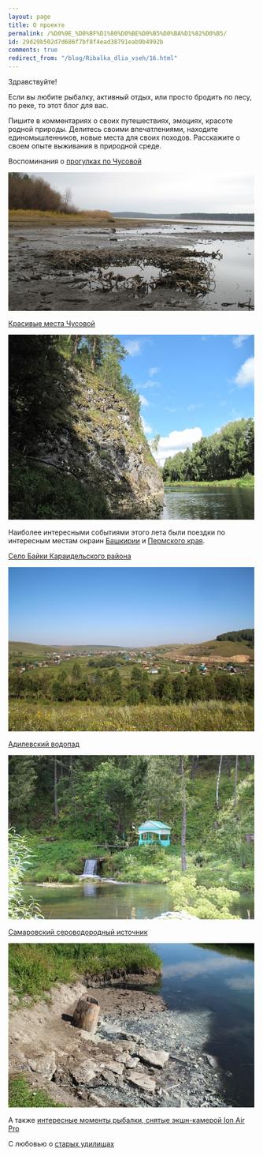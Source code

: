 ```yaml
---
layout: page
title: О проекте
permalink: /%D0%9E_%D0%BF%D1%80%D0%BE%D0%B5%D0%BA%D1%82%D0%B5/
id: 29d29b502d7d686f7bf8f4ead38791eab9b4992b
comments: true
redirect_from: "/blog/Ribalka_dlia_vseh/16.html"
---
```

Здравствуйте!

Если вы любите рыбалку, активный отдых, или просто бродить по лесу, по
реке, то этот блог для вас.

Пишите в комментариях о своих путешествиях, эмоциях, красоте родной природы.
Делитесь своими впечатлениями, находите единомышленников, новые места для
своих походов. Расскажите о своем опыте выживания в природной среде.

Воспоминания о [прогулках по Чусовой][8]

![](/uploads/images/00/00/01/2014/11/08/73675fe67f.jpg)

[Красивые места Чусовой][9]

![](/uploads/images/00/00/01/2014/11/08/d48ebd6020.jpg)

Наиболее интересными событиями этого лета были поездки по интересным
местам окраин [Башкирии][10] и [Пермского края][11].

[Село Байки Караидельского района][12]

![](/uploads/images/00/00/01/2014/09/14/9dcffc8794.jpg)

[Адилевский водопад][13]

![](/uploads/images/00/00/01/2014/09/14/8319126f56.jpg)

[Самаровский сероводородный источник][14]

![](/uploads/images/00/00/01/2014/09/14/2016bb0029.jpg)

А также [интересные моменты рыбалки, снятые экшн-камерой Ion Air Pro][15]

С любовью о [старых удилищах][16]

[1]: /blog/Ribalka_dlia_vseh/
[2]: /blog/riba_osobennosti/
[3]: /blog/nazhivka/
[4]: /blog/sposoby/
[5]: /blog/lesoparki/
[6]: /blog/travel/
[7]: /blog/sapiski_lubitelia/
[8]: /blog/Ribalka_dlia_vseh/1.html
[9]: /blog/Ribalka_dlia_vseh/6.html
[10]: /tag/%D0%91%D0%B0%D1%88%D0%BA%D0%B8%D1%80%D0%B8%D1%8F/
[11]: /tag/%D0%9F%D0%B5%D1%80%D0%BC%D1%81%D0%BA%D0%B8%D0%B9%20%D0%BA%D1%80%D0%B0%D0%B9/
[12]: /blog/travel/653.html
[13]: /blog/travel/652.html
[14]: /blog/travel/650.html
[15]: /blog/Ribalka_dlia_vseh/651.html
[16]: /blog/sapiski_lubitelia/661.html
